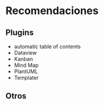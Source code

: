 # Recomendaciones


## Plugins


* automatic table of contents
* Dataview
* Kanban
* Mind Map
* PlantUML
* Templater



## Otros


